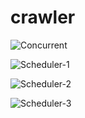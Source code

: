 # crawler

![Concurrent](https://s2.ax1x.com/2019/04/02/A6zjEj.png)

![Scheduler-1](https://s2.ax1x.com/2019/04/02/AcSkb4.png)

![Scheduler-2](https://s2.ax1x.com/2019/04/02/AcSFrF.png)

![Scheduler-3](https://s2.ax1x.com/2019/04/02/AcCHij.png)